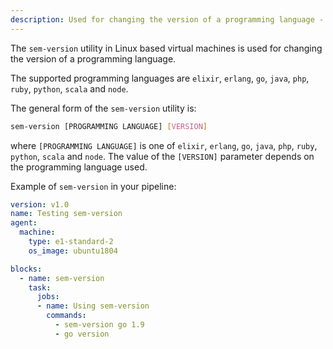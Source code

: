 ```yaml
---
description: Used for changing the version of a programming language - elixir, erlang, go, java, php, ruby, python, scala and node.
---
```


The `sem-version` utility in Linux based virtual machines is used for changing
the version of a programming language.

The supported programming languages are `elixir`, `erlang`, `go`, `java`,
`php`, `ruby`, `python`, `scala` and `node`.

The general form of the `sem-version` utility is:

``` bash
sem-version [PROGRAMMING LANGUAGE] [VERSION]
```

where `[PROGRAMMING LANGUAGE]` is one of `elixir`, `erlang`, `go`, `java`,
`php`, `ruby`, `python`, `scala` and `node`. The value of the `[VERSION]`
parameter depends on the programming language used.

Example of `sem-version` in your pipeline:

``` yaml
version: v1.0
name: Testing sem-version
agent:
  machine:
    type: e1-standard-2
    os_image: ubuntu1804

blocks:
  - name: sem-version
    task:
      jobs:
      - name: Using sem-version
        commands:
          - sem-version go 1.9
          - go version
```
